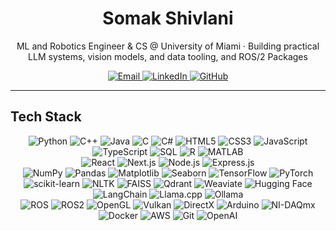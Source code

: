 <!-- Profile README for github.com/Somak-Shiv -->
<h1 align="center">Somak Shivlani</h1>
<p align="center">
  ML and Robotics Engineer & CS @ University of Miami · Building practical LLM systems, vision models, and data tooling, and ROS/2 Packages
</p>

<p align="center">
  <a href="mailto:sps183@miami.edu">
    <img alt="Email" src="https://img.shields.io/badge/Email-D14836?style=for-the-badge&logo=gmail&logoColor=white"/>
  </a>
  <a href="https://linkedin.com/in/somakshivlani" target="_blank">
    <img alt="LinkedIn" src="https://img.shields.io/badge/LinkedIn-0A66C2?style=for-the-badge&logo=linkedin&logoColor=white"/>
  </a>
  <a href="https://github.com/somakshivlani" target="_blank">
    <img alt="GitHub" src="https://img.shields.io/badge/GitHub-181717?style=for-the-badge&logo=github&logoColor=white"/>
  </a>
</p>


---
## Tech Stack

<p align="center">
  <!-- Core Languages -->
  <img alt="Python"      src="https://img.shields.io/badge/Python-3776AB?style=for-the-badge&logo=python&logoColor=white"/>
  <img alt="C++"         src="https://img.shields.io/badge/C++-00599C?style=for-the-badge&logo=cplusplus&logoColor=white"/>
  <img alt="Java"        src="https://img.shields.io/badge/Java-007396?style=for-the-badge&logo=openjdk&logoColor=white"/>
  <img alt="C"           src="https://img.shields.io/badge/C-00599C?style=for-the-badge&logo=c&logoColor=white"/>
  <img alt="C#"          src="https://img.shields.io/badge/C%23-68217A?style=for-the-badge&logo=csharp&logoColor=white"/>
  <img alt="HTML5"       src="https://img.shields.io/badge/HTML5-E34F26?style=for-the-badge&logo=html5&logoColor=white"/>
  <img alt="CSS3"        src="https://img.shields.io/badge/CSS3-1572B6?style=for-the-badge&logo=css3&logoColor=white"/>
  <img alt="JavaScript"  src="https://img.shields.io/badge/JavaScript-F7DF1E?style=for-the-badge&logo=javascript&logoColor=black"/>
  <img alt="TypeScript"  src="https://img.shields.io/badge/TypeScript-3178C6?style=for-the-badge&logo=typescript&logoColor=white"/>
  <img alt="SQL"         src="https://img.shields.io/badge/SQL-336791?style=for-the-badge&logo=postgresql&logoColor=white"/>
  <img alt="R"           src="https://img.shields.io/badge/R-276DC3?style=for-the-badge&logo=r&logoColor=white"/>
  <img alt="MATLAB"      src="https://img.shields.io/badge/MATLAB-0076A8?style=for-the-badge&logo=mathworks&logoColor=white"/>
  <br/>

  <!-- Web & Frameworks -->
  <img alt="React"       src="https://img.shields.io/badge/React-20232A?style=for-the-badge&logo=react&logoColor=61DAFB"/>
  <img alt="Next.js"     src="https://img.shields.io/badge/Next.js-000000?style=for-the-badge&logo=nextdotjs&logoColor=white"/>
  <img alt="Node.js"     src="https://img.shields.io/badge/Node.js-339933?style=for-the-badge&logo=nodedotjs&logoColor=white"/>
  <img alt="Express.js"  src="https://img.shields.io/badge/Express.js-404D59?style=for-the-badge&logo=express&logoColor=white"/>
  <br/>

  <!-- Machine Learning / Data Science -->
  <img alt="NumPy"       src="https://img.shields.io/badge/NumPy-013243?style=for-the-badge&logo=numpy&logoColor=white"/>
  <img alt="Pandas"      src="https://img.shields.io/badge/Pandas-150458?style=for-the-badge&logo=pandas&logoColor=white"/>
  <img alt="Matplotlib"  src="https://img.shields.io/badge/Matplotlib-11557C?style=for-the-badge&logo=plotly&logoColor=white"/>
  <img alt="Seaborn"     src="https://img.shields.io/badge/Seaborn-4C8CBF?style=for-the-badge&logoColor=white"/>
  <img alt="TensorFlow"  src="https://img.shields.io/badge/TensorFlow-FF6F00?style=for-the-badge&logo=tensorflow&logoColor=white"/>
  <img alt="PyTorch"     src="https://img.shields.io/badge/PyTorch-EE4C2C?style=for-the-badge&logo=pytorch&logoColor=white"/>
  <img alt="scikit-learn"src="https://img.shields.io/badge/scikit--learn-F7931E?style=for-the-badge&logo=scikitlearn&logoColor=white"/>
  <img alt="NLTK" src="https://img.shields.io/badge/NLTK-85C88A?style=for-the-badge&logo=numpy&logoColor=white"/>
  <img alt="FAISS"       src="https://img.shields.io/badge/FAISS-2E8B57?style=for-the-badge&logo=facebook&logoColor=white"/>
  <img alt="Qdrant" src="https://img.shields.io/badge/Qdrant-FF6F61?style=for-the-badge&logo=qdrant&logoColor=white"/>
  <img alt="Weaviate" src="https://img.shields.io/badge/Weaviate-00B4D8?style=for-the-badge&logo=weaviate&logoColor=white"/>
  <img alt="Hugging Face"src="https://img.shields.io/badge/Hugging%20Face-FFD700?style=for-the-badge&logo=huggingface&logoColor=black"/>
  <img alt="LangChain"   src="https://img.shields.io/badge/LangChain-1A5E9A?style=for-the-badge&logo=chainlink&logoColor=white"/>
  <img alt="Llama.cpp" src="https://img.shields.io/badge/Llama.cpp-800080?style=for-the-badge&logo=llama&logoColor=white"/>
  <img alt="Ollama"      src="https://img.shields.io/badge/Ollama-000000?style=for-the-badge&logo=openai&logoColor=white"/>
  <br/>

  <!-- Systems / Robotics / Visualization -->
  <img alt="ROS"         src="https://img.shields.io/badge/ROS-22314E?style=for-the-badge&logo=ros&logoColor=white"/>
  <img alt="ROS2"        src="https://img.shields.io/badge/ROS2-0A66C2?style=for-the-badge&logo=ros&logoColor=white"/>
  <img alt="OpenGL"      src="https://img.shields.io/badge/OpenGL-5586A4?style=for-the-badge&logo=opengl&logoColor=white"/>
  <img alt="Vulkan"      src="https://img.shields.io/badge/Vulkan-AC162C?style=for-the-badge&logo=vulkan&logoColor=white"/>
  <img alt="DirectX"     src="https://img.shields.io/badge/DirectX-107C10?style=for-the-badge&logo=xbox&logoColor=white"/>
  <img alt="Arduino"     src="https://img.shields.io/badge/Arduino-00979D?style=for-the-badge&logo=arduino&logoColor=white"/>
  <img alt="NI-DAQmx"    src="https://img.shields.io/badge/NI--DAQmx-0066A1?style=for-the-badge&logo=ni&logoColor=white"/>
  <img alt="Docker"      src="https://img.shields.io/badge/Docker-2496ED?style=for-the-badge&logo=docker&logoColor=white"/>
  <img alt="AWS"         src="https://img.shields.io/badge/AWS-FF9900?style=for-the-badge&logo=amazonaws&logoColor=white"/>
  <img alt="Git"         src="https://img.shields.io/badge/Git-F05032?style=for-the-badge&logo=git&logoColor=white"/>
  <img alt="OpenAI"      src="https://img.shields.io/badge/OpenAI%20API-412991?style=for-the-badge&logo=openai&logoColor=white"/>
</p>
